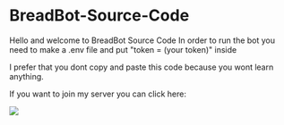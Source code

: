# BreadBot-Source-Code

Hello and welcome to BreadBot Source Code
In order to run the bot you need to make a .env file and put "token = (your token)" inside

I prefer that you dont copy and paste this code because you wont learn anything. 

If you want to join my server you can click here:

<a href="https://discord.gg/awy35MJ5pc">
    <img src="https://discordapp.com/api/guilds/GUILD_ID/widget.png?style=banner4" />
</a>